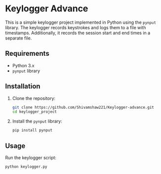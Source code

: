 # Keylogger Advance

This is a simple keylogger project implemented in Python using the `pynput` library. The keylogger records keystrokes and logs them to a file with timestamps. Additionally, it records the session start and end times in a separate file.

## Requirements

- Python 3.x
- `pynput` library

## Installation

1. Clone the repository:
    ```sh
    git clone https://github.com/Shivamshaw221/Keylogger-advance.git
    cd keylogger_project
    ```

2. Install the `pynput` library:
    ```sh
    pip install pynput
    ```

## Usage

Run the keylogger script:
```sh
python keylogger.py
